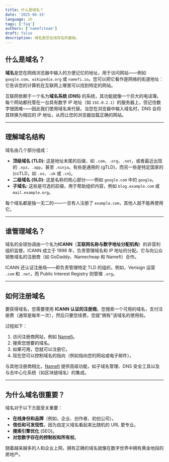```yaml
---
title: 什么是域名？
date: '2025-06-19'
language: zh
tags: ['faq']
authors: ['namefiteam']
draft: false
description: 域名是您在线存在的基础。
---
```


## **什么是域名？**

**域名**是您在网络浏览器中输入的方便记忆的地址，用于访问网站——例如 `google.com`、`wikipedia.org` 或 `namefi.io`。您可以把它看作是网络的街道地址：它告诉您的计算机在互联网上哪里可以找到特定的网站。

互联网依赖于一个名为**域名系统 (DNS)** 的系统，其功能就像一个巨大的电话簿。每个网站都托管在一台具有数字 IP 地址（如 `192.0.2.1`）的服务器上，但记住数字很困难——因此我们使用域名来代替。当您在浏览器中输入域名时，DNS 会将其转换为相应的 IP 地址，从而让您的浏览器加载正确的网站。

---

## **理解域名结构**

域名由几个部分组成：

*   **顶级域名 (TLD):** 这是地址末尾的后缀，如 `.com`、`.org`、`.net`，或者最近出现的 `.xyz`、`.app`，甚至 `.ninja`。有些是通用的 (gTLD)，而另一些是特定国家的 (ccTLD，如 `.us`、`.uk` 或 `.cn`)。
*   **二级域名 (SLD):** 这是名称的核心部分——例如 `google.com` 中的 `google`。
*   **子域名:** 这些是可选的前缀，用于帮助组织内容，例如 `blog.example.com` 或 `mail.example.org`。

每个域名都是独一无二的——一旦有人注册了 `example.com`，其他人就不能再使用它。

---

## **谁管理域名？**

域名的全球协调由一个名为**ICANN**（**互联网名称与数字地址分配机构**）的非营利组织监督。ICANN 成立于 1998 年，负责管理域名和 IP 地址的分配。它与向公众销售域名的注册商（如 GoDaddy、Namecheap 和 Namefi）合作。

ICANN 还认证注册局——即负责管理特定 TLD 的组织。例如，Verisign 运营 `.com` 和 `.net`，而 Public Interest Registry 则管理 `.org`。

---

## **如何注册域名**

要获得域名，您需要使用 **ICANN 认证的注册商**。您搜索一个可用的域名，支付注册费（通常是每年一次），然后只要您续费，您就"拥有"该域名的使用权。

过程如下：

1.  访问注册商网站，例如 [Namefi](https://namefi.io)。
2.  搜索您想要的域名。
3.  如果可用，您就可以注册它。
4.  现在您可以控制域名的指向（例如指向您的网站或电子邮件）。

与其他注册商相比，[Namefi](https://namefi.io) 提供高级功能，如子域名管理、DNS 安全工具以及与去中心化系统（如区块链域名）的集成。

---

## **为什么域名很重要？**

域名对于以下方面至关重要：

*   **在线身份和品牌**（例如，企业、创作者、初创公司）。
*   **信任和可发现性**，因为自定义域名看起来比随机的 URL 更专业。
*   **搜索引擎优化** (SEO)。
*   **对您数字存在的控制权和所有权**。

随着越来越多的人和企业上网，拥有正确的域名就像在数字世界中拥有黄金地段的房地产。